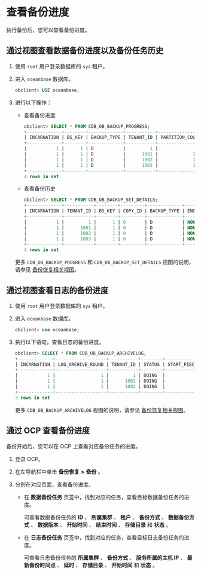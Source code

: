 查看备份进度 
===========================

执行备份后，您可以查看备份进度。

通过视图查看数据备份进度以及备份任务历史 
-----------------------------------------

1. 使用 `root` 用户登录数据库的 `sys` 租户。

   

2. 进入 `oceanbase` 数据库。

   ```sql
   obclient> USE oceanbase;
   ```

   

3. 进行以下操作：

   * 查看备份进度

     ```sql
     obclient> SELECT * FROM CDB_OB_BACKUP_PROGRESS;
     +-------------+--------+-------------+-----------+-----------------+-------------------+------------------------+--------------------------+-------------+--------------+----------------------------+----------------------------+---------+
     | INCARNATION | BS_KEY | BACKUP_TYPE | TENANT_ID | PARTITION_COUNT | MACRO_BLOCK_COUNT | FINISH_PARTITION_COUNT | FINISH_MACRO_BLOCK_COUNT | INPUT_BYTES | OUTPUT_BYTES | START_TIME                 | COMPLETION_TIME            | STATUS  |
     +-------------+--------+-------------+-----------+-----------------+-------------------+------------------------+--------------------------+-------------+--------------+----------------------------+----------------------------+---------+
     |           1 |      1 | D           |         1 |               0 |                 0 |                      0 |                        0 |           0 |            0 | 2021-12-08 15:27:24.600816 | 2021-12-08 15:27:24.917454 | RUNNING |
     |           1 |      1 | D           |      1001 |             163 |                 0 |                      0 |                        0 |           0 |            0 | 2021-12-08 15:27:24.600816 | 2021-12-08 15:27:24.891446 | RUNNING |
     |           1 |      1 | D           |      1002 |             151 |                 0 |                      0 |                        0 |           0 |            0 | 2021-12-08 15:27:24.600816 | 2021-12-08 15:27:24.875818 | RUNNING |
     |           1 |      1 | D           |      1003 |             145 |                 0 |                      0 |                        0 |           0 |            0 | 2021-12-08 15:27:24.600816 | 2021-12-08 15:27:24.859345 | RUNNING |
     +-------------+--------+-------------+-----------+-----------------+-------------------+------------------------+--------------------------+-------------+--------------+----------------------------+----------------------------+---------+
     4 rows in set
     ```

     
   
   * 查看备份历史

     ```sql
     obclient> SELECT * FROM CDB_OB_BACKUP_SET_DETAILS;
     +-------------+-----------+--------+---------+-------------+-----------------+----------------------------+----------------------------+------------------+------+------------+-------------+------------+--------------+-------------------+-------------------+----------------------+---------------------------+--------------------+--------+---------------------+----------+--------------+
     | INCARNATION | TENANT_ID | BS_KEY | COPY_ID | BACKUP_TYPE | ENCRYPTION_MODE | START_TIME                 | COMPLETION_TIME            | ELAPSED_SECONDES | KEEP | KEEP_UNTIL | DEVICE_TYPE | COMPRESSED | OUTPUT_BYTES | OUTPUT_RATE_BYTES | COMPRESSION_RATIO | OUTPUT_BYTES_DISPLAY | OUTPUT_RATE_BYTES_DISPLAY | TIME_TAKEN_DISPLAY | STATUS | START_REPLAY_LOG_TS | DATE     | BACKUP_LEVEL |
     +-------------+-----------+--------+---------+-------------+-----------------+----------------------------+----------------------------+------------------+------+------------+-------------+------------+--------------+-------------------+-------------------+----------------------+---------------------------+--------------------+--------+---------------------+----------+--------------+
     |           1 |         1 |      1 | 0       | D           | NONE            | 2021-12-08 15:27:24.600816 | 2021-12-08 15:32:25.445473 |              301 | NO   |            | FILE        | NO         |            0 |            0.0000 |              NULL | 0.00MB               | 0.00MB/S                  | 00:05:00.844657    | FAILED |                   0 | 20211208 | CLUSTER      |
     |           1 |      1001 |      1 | 0       | D           | NONE            | 2021-12-08 15:27:24.600816 | 2021-12-08 15:32:25.207404 |              301 | NO   |            | FILE        | NO         |            0 |            0.0000 |              NULL | 0.00MB               | 0.00MB/S                  | 00:05:00.606588    | FAILED |                   0 | 20211208 | CLUSTER      |
     |           1 |      1002 |      1 | 0       | D           | NONE            | 2021-12-08 15:27:24.600816 | 2021-12-08 15:32:25.180556 |              301 | NO   |            | FILE        | NO         |            0 |            0.0000 |              NULL | 0.00MB               | 0.00MB/S                  | 00:05:00.579740    | FAILED |                   0 | 20211208 | CLUSTER      |
     |           1 |      1003 |      1 | 0       | D           | NONE            | 2021-12-08 15:27:24.600816 | 2021-12-08 15:32:25.158159 |              301 | NO   |            | FILE        | NO         |            0 |            0.0000 |              NULL | 0.00MB               | 0.00MB/S                  | 00:05:00.557343    | FAILED |                   0 | 20211208 | CLUSTER      |
     +-------------+-----------+--------+---------+-------------+-----------------+----------------------------+----------------------------+------------------+------+------------+-------------+------------+--------------+-------------------+-------------------+----------------------+---------------------------+--------------------+--------+---------------------+----------+--------------+
     4 rows in set
     ```

     
   

   

   更多 `CDB_OB_BACKUP_PROGRESS` 和 `CDB_OB_BACKUP_SET_DETAILS` 视图的说明，请参见 [备份恢复相关视图](/zh-CN/5.administrator-guide/7.high-data-availability/2.backup-and-restoration-management-1/7.backup-and-recovery-related-views-1.md)。
   




通过视图查看日志的备份进度 
----------------------------------

1. 使用 `root` 用户登录数据库的 `sys` 租户。

   

2. 进入 `oceanbase` 数据库。

   ```sql
   obclient> use oceanbase;
   ```

   

3. 执行以下语句，查看日志的备份进度。

   ```sql
   obclient> SELECT * FROM CDB_OB_BACKUP_ARCHIVELOG;
   +-------------+-------------------+-----------+--------+----------------+-----------------+----------------------------+----------------------------+-------------+--------------+-------------------+---------------------+----------------------+
   | INCARNATION | LOG_ARCHIVE_ROUND | TENANT_ID | STATUS | START_PIECE_ID | BACKUP_PIECE_ID | MIN_FIRST_TIME             | MAX_NEXT_TIME              | INPUT_BYTES | OUTPUT_BYTES | COMPRESSION_RATIO | INPUT_BYTES_DISPLAY | OUTPUT_BYTES_DISPLAY |
   +-------------+-------------------+-----------+--------+----------------+-----------------+----------------------------+----------------------------+-------------+--------------+-------------------+---------------------+----------------------+
   |           1 |                 1 |         1 | DOING  |              1 |               1 | 2021-07-22 15:18:06.135913 | 2021-07-22 15:18:10.116704 |           0 |            0 |              NULL | 0.00MB              | 0.00MB               |
   |           1 |                 1 |      1001 | DOING  |              1 |               1 | 2021-07-22 15:18:06.135913 | 2021-07-22 15:18:10.483601 |           0 |            0 |              NULL | 0.00MB              | 0.00MB               |
   |           1 |                 1 |      1002 | DOING  |              1 |               1 | 2021-07-22 15:18:06.135913 | 2021-07-22 15:18:10.116704 |           0 |            0 |              NULL | 0.00MB              | 0.00MB               |
   +-------------+-------------------+-----------+--------+----------------+-----------------+----------------------------+----------------------------+-------------+--------------+-------------------+---------------------+----------------------+
   3 rows in set
   ```

   

   更多 `CDB_OB_BACKUP_ARCHIVELOG` 视图的说明，请参见 [备份恢复相关视图](/zh-CN/5.administrator-guide/7.high-data-availability/2.backup-and-restoration-management-1/7.backup-and-recovery-related-views-1.md)。
   




通过 OCP 查看备份进度 
----------------------------------

备份开始后，您可以在 OCP 上查看对应备份任务的进度。

1. 登录 OCP。

   

2. 在左导航栏中单击 **备份恢复** **\>** **备份** 。

   

3. 分别在对应页面，查看备份进度。

   * 在 **数据备份任务** 页签中，找到对应的任务，查看目标数据备份任务的进度。

     可查看数据备份任务的 **ID** 、 **所属集群** 、 **租户** 、 **备份方式** 、 **数据备份方式** 、 **数据版本** 、 **开始时间** 、 **结束时间** 、 **存储目录** 和 **状态** 。
     
   
   * 在 **日志备份任务** 页签中，找到对应的任务，查看目标日志备份任务的进度。

     可查看日志备份任务的 **所属集群** 、 **备份方式** 、 **服务所属的主机 IP** 、 **最新备份时间点** 、 **延时** 、 **存储目录** 、 **开始时间** 和 **状态** 。
     
   

   



